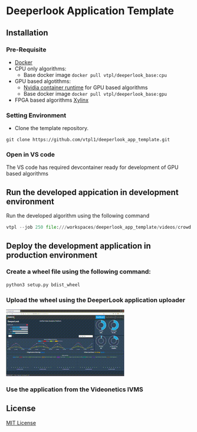# Deeperlook Application Template

## Installation
### Pre-Requisite
- [Docker](https://www.docker.com/)
- CPU only algorithms:
    - Base docker image `docker pull vtpl/deeperlook_base:cpu`
- GPU based algotithms:
    - [Nvidia container runtime](https://github.com/NVIDIA/nvidia-container-runtime) for GPU based algorithms
    - Base docker image `docker pull vtpl/deeperlook_base:gpu`
- FPGA based algorithms [Xylinx](https://github.com/Xilinx/Vitis-AI.git)

### Setting Environment
- Clone the template repository.
```
git clone https://github.com/vtpl1/deeperlook_app_template.git
```

### Open in VS code
The VS code has required devcontainer ready for development of GPU based algorithms

## Run the developed appication in development environment
Run the developed algorithm using the following command

``` Python
vtpl --job 250 file:///workspaces/deeperlook_app_template/videos/crowd.mp4
```

## Deploy the development application in production environment
### Create a wheel file using the following command:

``` Python
python3 setup.py bdist_wheel
```

### Upload the wheel using the DeeperLook application uploader
![demo image](https://github.com/vtpl1/deeperlook_app_template/blob/main/images/output.gif)
### Use the application from the Videonetics IVMS

## License
[MIT License](https://github.com/vtpl1/deeperlook_app_template/blob/main/LICENSE)